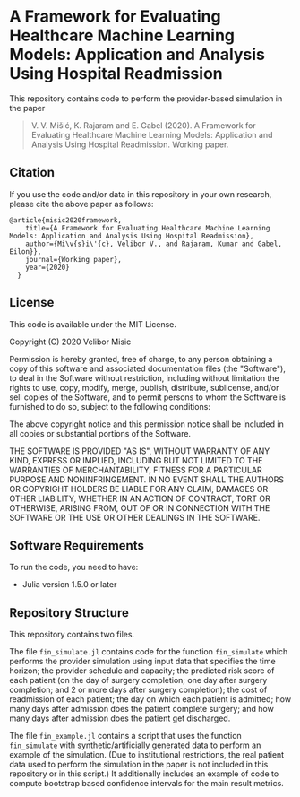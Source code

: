 # A Framework for Evaluating Healthcare Machine Learning Models: Application and Analysis Using Hospital Readmission

This repository contains code to perform the provider-based simulation in the paper 

> V. V. Mišić, K. Rajaram and E. Gabel (2020). A Framework for Evaluating Healthcare Machine Learning Models: Application and Analysis Using Hospital Readmission. Working paper. 

## Citation

If you use the code and/or data in this repository in your own research, please cite the above paper as follows:

```
@article{misic2020framework,
	title={A Framework for Evaluating Healthcare Machine Learning Models: Application and Analysis Using Hospital Readmission},
	author={Mi\v{s}i\'{c}, Velibor V., and Rajaram, Kumar and Gabel, Eilon}},
	journal={Working paper},
	year={2020}
  }
```

## License 

This code is available under the MIT License.

Copyright (C) 2020 Velibor Misic

Permission is hereby granted, free of charge, to any person obtaining a copy
of this software and associated documentation files (the "Software"), to deal
in the Software without restriction, including without limitation the rights
to use, copy, modify, merge, publish, distribute, sublicense, and/or sell
copies of the Software, and to permit persons to whom the Software is
furnished to do so, subject to the following conditions:

The above copyright notice and this permission notice shall be included in all
copies or substantial portions of the Software.

THE SOFTWARE IS PROVIDED "AS IS", WITHOUT WARRANTY OF ANY KIND, EXPRESS OR
IMPLIED, INCLUDING BUT NOT LIMITED TO THE WARRANTIES OF MERCHANTABILITY,
FITNESS FOR A PARTICULAR PURPOSE AND NONINFRINGEMENT. IN NO EVENT SHALL THE
AUTHORS OR COPYRIGHT HOLDERS BE LIABLE FOR ANY CLAIM, DAMAGES OR OTHER
LIABILITY, WHETHER IN AN ACTION OF CONTRACT, TORT OR OTHERWISE, ARISING FROM,
OUT OF OR IN CONNECTION WITH THE SOFTWARE OR THE USE OR OTHER DEALINGS IN THE
SOFTWARE.



## Software Requirements

To run the code, you need to have:
+ Julia version 1.5.0 or later


## Repository Structure

This repository contains two files. 

The file `fin_simulate.jl` contains code for the function `fin_simulate` which performs the provider simulation using input data that specifies the time horizon; the provider schedule and capacity; the predicted risk score of each patient (on the day of surgery completion; one day after surgery completion; and 2 or more days after surgery completion); the cost of readmission of each patient; the day on which each patient is admitted; how many days after admission does the patient complete surgery; and how many days after admission does the patient get discharged. 

The file `fin_example.jl` contains a script that uses the function `fin_simulate` with synthetic/artificially generated data to perform an example of the simulation. (Due to institutional restrictions, the real patient data used to perform the simulation in the paper is not included in this repository or in this script.) It additionally includes an example of code to compute bootstrap based confidence intervals for the main result metrics. 
